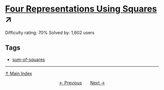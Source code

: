 # [Four Representations Using Squares](https://projecteuler.net/problem=229) ↗️

Difficulty rating: 70%
Solved by: 1,602 users
## Tags

- [sum-of-squares](../tags/sum-of-squares.md)



---

[↑ Main Index](../README.md)


<div align=center><a href='228.md'>← Previous</a> &nbsp;&nbsp; &nbsp;&nbsp;  <a href='230.md'>Next →</a></div>
